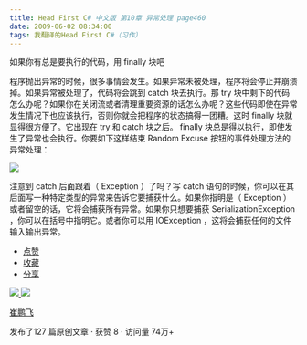 ```yaml
---
title: Head First C# 中文版 第10章 异常处理 page460
date: 2009-06-02 08:34:00
tags: 我翻译的Head First C#（习作）
---
```

如果你有总是要执行的代码，用  finally  块吧

  

程序抛出异常的时候，很多事情会发生。如果异常未被处理，程序将会停止并崩溃掉。如果异常被处理了，代码将会跳到  catch  块去执行。那  try
块中剩下的代码怎么办呢？如果你在关闭流或者清理重要资源的话怎么办呢？这些代码即使在异常发生情况下也应该执行，否则你就会把程序的状态搞得一团糟。这时
finally  块就显得很方便了。它出现在  try  和  catch  块之后。  finally
块总是得以执行，即使发生了异常也会执行。你要如下这样结束  Random Excuse  按钮的事件处理方法的异常处理：

  

![](https://p-blog.csdn.net/images/p_blog_csdn_net/cuipengfei1/EntryImages/20090602/2009-06-02_08-20-41.jpg)

注意到  catch  后面跟着（  Exception  ）了吗？写  catch
语句的时候，你可以在其后面写一种特定类型的异常来告诉它要捕获什么。如果你指明是（  Exception
）或者留空的话，它将会捕获所有异常。如果你只想要捕获  SerializationException  ，你可以在括号中指明它。或者你可以用
IOException  ，这将会捕获任何的文件输入输出异常。

  

  * [ 点赞  ](javascript:;)
  * [ 收藏  ](javascript:;)
  * [ 分享 ](javascript:;)

[ ![](https://profile.csdnimg.cn/5/2/5/3_cuipengfei1)
![](https://g.csdnimg.cn/static/user-reg-year/1x/11.png)
](https://blog.csdn.net/cuipengfei1)

[ 崔鹏飞 ](https://blog.csdn.net/cuipengfei1)

发布了127 篇原创文章  ·  获赞 8  ·  访问量 74万+

